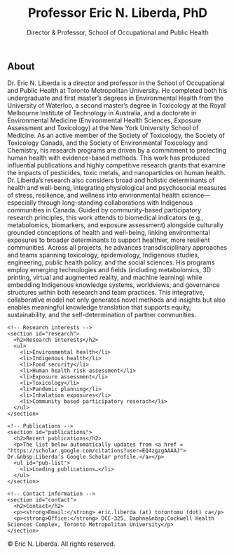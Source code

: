 <!DOCTYPE html>
<html lang="en">
<head>
  <meta charset="UTF-8" />
  <meta name="viewport" content="width=device-width, initial-scale=1.0" />
  <title>Professor Eric N. Liberda – Toronto Metropolitan University</title>
  <link rel="stylesheet" href="style.css" />
</head>
<body>
  <!-- Hero banner -->
  <header class="hero">
    <div class="overlay">
      <h1>Professor Eric N. Liberda, PhD</h1>
      <p>Director &amp; Professor, School of Occupational and Public Health</p>
    </div>
  </header>

  <main>
    <!-- About section -->
    <section id="about">
      <h2>About</h2>
 <p>
  Dr.&nbsp;Eric&nbsp;N.&nbsp;Liberda is a director and professor in the School of Occupational and Public Health at Toronto Metropolitan University. He completed both his undergraduate and first master’s degrees in Environmental Health from the University of Waterloo, a second master’s degree in Toxicology at the Royal Melbourne Institute of Technology in Australia, and a doctorate in Environmental Medicine (Environmental Health Sciences, Exposure Assessment and Toxicology) at the New York University School of Medicine.
  As an active member of the Society of Toxicology, the Society of Toxicology Canada, and the Society of Environmental Toxicology and Chemistry, his research programs are driven by a commitment to protecting human health with evidence-based methods. This work has produced influential publications and highly competitive research grants that examine the impacts of pesticides, toxic metals, and nanoparticles on human health.
  Dr.&nbsp;Liberda’s research also considers broad and holistic determinants of health and well-being, integrating physiological and psychosocial measures of stress, resilience, and wellness into environmental health science—especially through long-standing collaborations with Indigenous communities in Canada. Guided by community-based participatory research principles, this work attends to biomedical indicators (e.g., metabolomics, biomarkers, and exposure assessment) alongside culturally grounded conceptions of health and well-being, linking environmental exposures to broader determinants to support healthier, more resilient communities.
  Across all projects, he advances transdisciplinary approaches and teams spanning toxicology, epidemiology, Indigenous studies, engineering, public health policy, and the social sciences. His programs employ emerging technologies and fields (including metabolomics, 3D printing, virtual and augmented reality, and machine learning) while embedding Indigenous knowledge systems, worldviews, and governance structures within both research and team practices. This integrative, collaborative model not only generates novel methods and insights but also enables meaningful knowledge translation that supports equity, sustainability, and the self-determination of partner communities.
</p>
   </section>

    <!-- Research interests -->
    <section id="research">
      <h2>Research interests</h2>
      <ul>
        <li>Environmental health</li>
        <li>Indigenous health</li>
        <li>Food security</li>
        <li>Human health risk assessment</li>
        <li>Exposure assessment</li>
        <li>Toxicology</li>
        <li>Pandemic planning</li>
        <li>Inhalation exposures</li>
        <li>Community based participatory reserach</li>
      </ul>
    </section>

    <!-- Publications -->
    <section id="publications">
      <h2>Recent publications</h2>
      <p>The list below automatically updates from <a href = "https://scholar.google.com/citations?user=EQ4zgzgAAAAJ"> Dr.&nbsp;Liberda’s Google Scholar profile.</a></p>
      <ul id="pub-list">
        <li>Loading publications…</li>
      </ul>
    </section>

    <!-- Contact information -->
    <section id="contact">
      <h2>Contact</h2>
      <p><strong>Email:</strong> eric.liberda (at) torontomu (dot) ca</p>
      <p><strong>Office:</strong> DCC‑325, Daphne&nbsp;Cockwell Health Sciences Complex, Toronto Metropolitan University</p>
    </section>
  </main>

  <!-- Footer with citations -->
  <footer>
    <p>&copy; <span id="year"></span> Eric N.&nbsp;Liberda. All rights reserved.</p>
       <ol>
      </ol>
  </footer>

  <script src="script.js"></script>
</body>
</html>
